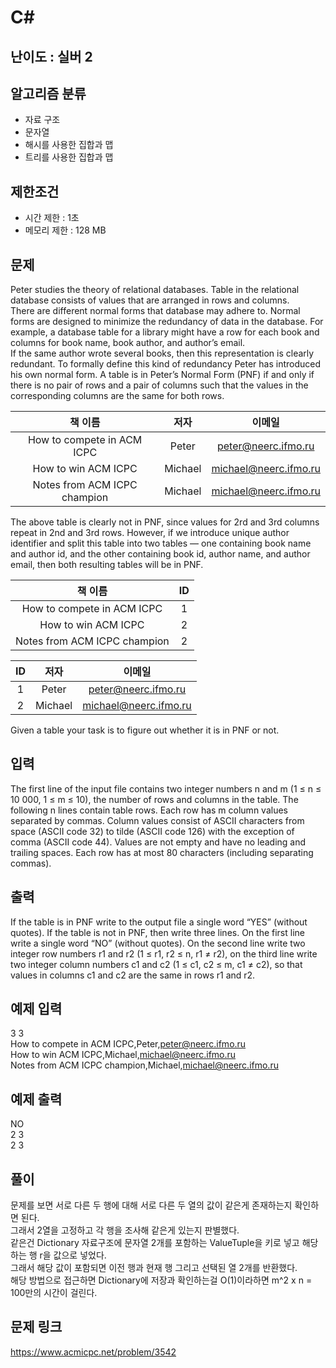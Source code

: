 # C#

## 난이도 : 실버 2

## 알고리즘 분류
  - 자료 구조
  - 문자열
  - 해시를 사용한 집합과 맵
  - 트리를 사용한 집합과 맵

## 제한조건
  - 시간 제한 : 1초
  - 메모리 제한 : 128 MB

## 문제
Peter studies the theory of relational databases. Table in the relational database consists of values that are arranged in rows and columns.<br/>
There are different normal forms that database may adhere to. Normal forms are designed to minimize the redundancy of data in the database. For example, a database table for a library might have a row for each book and columns for book name, book author, and author’s email.<br/>
If the same author wrote several books, then this representation is clearly redundant. To formally define this kind of redundancy Peter has introduced his own normal form. A table is in Peter’s Normal Form (PNF) if and only if there is no pair of rows and a pair of columns such that the values in the corresponding columns are the same for both rows.<br/>

|책 이름|저자|이메일|
|:---:|:---:|:---:|
|How to compete in ACM ICPC|Peter|peter@neerc.ifmo.ru|
|How to win ACM ICPC|Michael|michael@neerc.ifmo.ru|
|Notes from ACM ICPC champion|Michael|michael@neerc.ifmo.ru|

The above table is clearly not in PNF, since values for 2rd and 3rd columns repeat in 2nd and 3rd rows. However, if we introduce unique author identifier and split this table into two tables — one containing book name and author id, and the other containing book id, author name, and author email, then both resulting tables will be in PNF.<br/>

|책 이름|ID|
|:---:|:---:|
|How to compete in ACM ICPC|1|
|How to win ACM ICPC|2|
|Notes from ACM ICPC champion|2|


|ID|저자|이메일
|:---:|:---:|:---:|
|1|Peter|peter@neerc.ifmo.ru|
|2|Michael|michael@neerc.ifmo.ru|


Given a table your task is to figure out whether it is in PNF or not.<br/>


## 입력
The first line of the input file contains two integer numbers n and m (1 ≤ n ≤ 10 000, 1 ≤ m ≤ 10), the number of rows and columns in the table. The following n lines contain table rows. Each row has m column values separated by commas. Column values consist of ASCII characters from space (ASCII code 32) to tilde (ASCII code 126) with the exception of comma (ASCII code 44). Values are not empty and have no leading and trailing spaces. Each row has at most 80 characters (including separating commas).<br/>


## 출력
If the table is in PNF write to the output file a single word “YES” (without quotes). If the table is not in PNF, then write three lines. On the first line write a single word “NO” (without quotes). On the second line write two integer row numbers r1 and r2 (1 ≤ r1, r2 ≤ n, r1 ≠ r2), on the third line write two integer column numbers c1 and c2 (1 ≤ c1, c2 ≤ m, c1 ≠ c2), so that values in columns c1 and c2 are the same in rows r1 and r2.<br/>


## 예제 입력
3 3<br/>
How to compete in ACM ICPC,Peter,peter@neerc.ifmo.ru<br/>
How to win ACM ICPC,Michael,michael@neerc.ifmo.ru<br/>
Notes from ACM ICPC champion,Michael,michael@neerc.ifmo.ru<br/>


## 예제 출력
NO<br/>
2 3<br/>
2 3<br/>


## 풀이
문제를 보면 서로 다른 두 행에 대해 서로 다른 두 열의 값이 같은게 존재하는지 확인하면 된다.<br/>
그래서 2열을 고정하고 각 행을 조사해 같은게 있는지 판별했다.<br/>
같은건 Dictionary 자료구조에 문자열 2개를 포함하는 ValueTuple을 키로 넣고 해당하는 행 r을 값으로 넣었다.<br/>
그래서 해당 값이 포함되면 이전 행과 현재 행 그리고 선택된 열 2개를 반환했다.<br/>
해당 방법으로 접근하면 Dictionary에 저장과 확인하는걸 O(1)이라하면 m^2 x n = 100만의 시간이 걸린다.<br/>


## 문제 링크
https://www.acmicpc.net/problem/3542